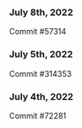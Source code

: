 ### July 8th, 2022

Commit #57314

### July 5th, 2022

Commit #314353


### July 4th, 2022

Commit #72281
